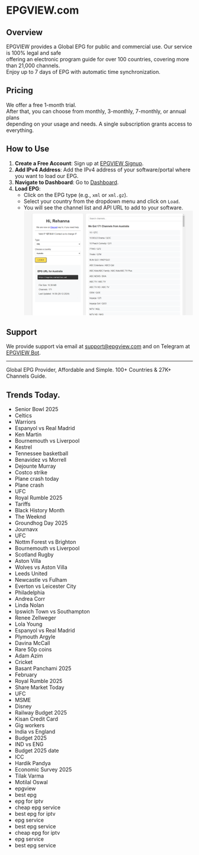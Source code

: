 # EPGVIEW.com



## Overview
EPGVIEW provides a Global EPG for public and commercial use. Our service is 100% legal and safe\
offering an electronic program guide for over 100 countries, covering more than 21,000 channels.\
Enjoy up to 7 days of EPG with automatic time synchronization.

## Pricing
We offer a free 1-month trial. \
After that, you can choose from monthly, 3-monthly, 7-monthly, or annual plans \
depending on your usage and needs. A single subscription grants access to everything.

## How to Use
1. **Create a Free Account**: Sign up at [EPGVIEW Signup](https://epgview.com/signup.php).
2. **Add IPv4 Address**: Add the IPv4 address of your software/portal where you want to load our EPG.
3. **Navigate to Dashboard**: Go to [Dashboard](https://epgview.com/dashboard.php).
4. **Load EPG**:
   - Click on the EPG type (e.g., `xml` or `xml.gz`).
   - Select your country from the dropdown menu and click on `Load`.
   - You will see the channel list and API URL to add to your software.
![EPGVIEW](img/dashboard.png)
## Support
We provide support via email at [support@epgview.com](mailto:support@epgview.com) and on Telegram at [EPGVIEW Bot](https://t.me/epgview_bot).

---

Global EPG Provider, Affordable and Simple. 100+ Countries & 27K+ Channels Guide.

## Trends Today.

- Senior Bowl 2025
- Celtics
- Warriors
- Espanyol vs Real Madrid
- Ken Martin
- Bournemouth vs Liverpool
- Kestrel
- Tennessee basketball
- Benavidez vs Morrell
- Dejounte Murray
- Costco strike
- Plane crash today
- Plane crash
- UFC
- Royal Rumble 2025
- Tariffs
- Black History Month
- The Weeknd
- Groundhog Day 2025
- Journavx
- UFC
- Nottm Forest vs Brighton
- Bournemouth vs Liverpool
- Scotland Rugby
- Aston Villa
- Wolves vs Aston Villa
- Leeds United
- Newcastle vs Fulham
- Everton vs Leicester City
- Philadelphia
- Andrea Corr
- Linda Nolan
- Ipswich Town vs Southampton
- Renee Zellweger
- Lola Young
- Espanyol vs Real Madrid
- Plymouth Argyle
- Davina McCall
- Rare 50p coins
- Adam Azim
- Cricket
- Basant Panchami 2025
- February
- Royal Rumble 2025
- Share Market Today
- UFC
- MSME
- Disney
- Railway Budget 2025
- Kisan Credit Card
- Gig workers
- India vs England
- Budget 2025
- IND vs ENG
- Budget 2025 date
- ICC
- Hardik Pandya
- Economic Survey 2025
- Tilak Varma
- Motilal Oswal
- epgview
- best epg
- epg for iptv
- cheap epg service
- best epg for iptv
- epg service
- best epg service
- cheap epg for iptv
- epg service
- best epg service

